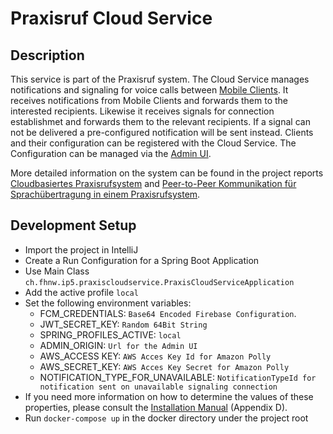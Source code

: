 # Praxisruf Cloud Service

## Description

This service is part of the Praxisruf system.
The Cloud Service manages notifications and signaling for voice calls between [Mobile Clients](https://github.com/jsvilling/praxisruf-ios-mobile-client).
It receives notifications from Mobile Clients and forwards them to the interested recipients.
Likewise it receives signals for connection establishmet and forwards them to the relevant recipients.
If a signal can not be delivered a pre-configured notification will be sent instead. 
Clients and their configuration can be registered with the Cloud Service. 
The Configuration can be managed via the [Admin UI](https://github.com/jsvilling/praxisruf-admin-ui).

More detailed information on the system can be found in the project reports [Cloudbasiertes Praxisrufsystem](https://github.com/IP5-Cloudbasiertes-Praxisrufsystem/IP5-documentation/blob/main/out/cloudbasiertes_praxisrufsystem.pdf) and [Peer-to-Peer Kommunikation für Sprachübertragung in einem Praxisrufsystem](https://github.com/jsvilling/IP6_Bachelorarbeit_Bericht_Cloudbasiertes_Praxisrufsystem/blob/master/out/p2p_sprachubertragung_in_praxisrufsystem.pdf).


## Development Setup

* Import the project in IntelliJ
* Create a Run Configuration for a Spring Boot Application
* Use Main Class `ch.fhnw.ip5.praxiscloudservice.PraxisCloudServiceApplication`
* Add the active profile `local`
* Set the following environment variables: 
  * FCM_CREDENTIALS: `Base64 Encoded Firebase Configuration`. 
  * JWT_SECRET_KEY: `Random 64Bit String`  
  * SPRING_PROFILES_ACTIVE: `local`
  * ADMIN_ORIGIN: `Url for the Admin UI`
  * AWS_ACCESS KEY: `AWS Acces Key Id for Amazon Polly`  
  * AWS_SECRET_KEY: `AWS Acces Key Secret for Amazon Polly`
  * NOTIFICATION_TYPE_FOR_UNAVAILABLE: `NotificationTypeId for notification sent on unavailable signaling connection`
* If you need more information on how to determine the values of these properties, please consult the [Installation Manual](https://github.com/jsvilling/IP6_Bachelorarbeit_Bericht_Cloudbasiertes_Praxisrufsystem/blob/master/out/p2p_sprachubertragung_in_praxisrufsystem.pdf) (Appendix D). 
* Run `docker-compose up` in the docker directory under the project root

